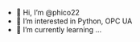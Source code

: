 - 👋 Hi, I’m @phico22
- 👀 I’m interested in Python, OPC UA
- 🌱 I’m currently learning ...

<!---
phico22/phico22 is a ✨ special ✨ repository because its `README.md` (this file) appears on your GitHub profile.
You can click the Preview link to take a look at your changes.
--->
